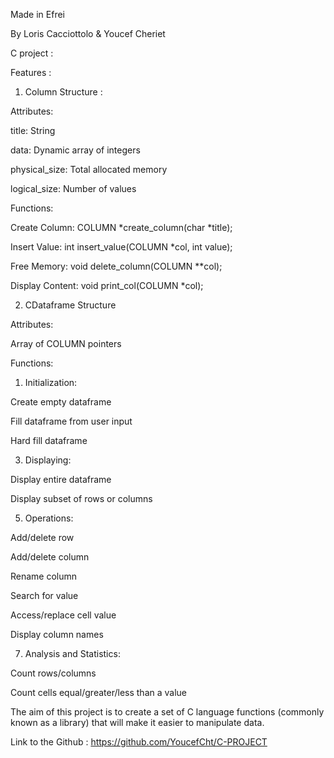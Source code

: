 Made in Efrei

By Loris Cacciottolo & Youcef Cheriet

C project :

Features :

1. Column Structure :


Attributes:

title: String

data: Dynamic array of integers

physical_size: Total allocated memory

logical_size: Number of values


Functions:

Create Column: COLUMN *create_column(char *title);

Insert Value: int insert_value(COLUMN *col, int value);

Free Memory: void delete_column(COLUMN **col);

Display Content: void print_col(COLUMN *col);


2. CDataframe Structure
   
Attributes:

Array of COLUMN pointers


Functions:

1. Initialization:
   
Create empty dataframe

Fill dataframe from user input

Hard fill dataframe


3. Displaying:
   
Display entire dataframe

Display subset of rows or columns


5. Operations:

Add/delete row

Add/delete column

Rename column

Search for value

Access/replace cell value

Display column names



7. Analysis and Statistics:

Count rows/columns

Count cells equal/greater/less than a value


The aim of this project is to create a set of C language functions (commonly known as a library) that
will make it easier to manipulate data.


Link to the Github : https://github.com/YoucefCht/C-PROJECT
